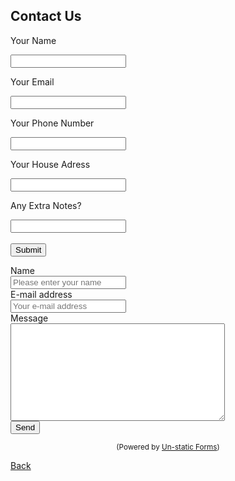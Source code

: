## Contact Us

<form>
    <p> Your Name </p>
    <input type="text" name="name" id="name" required/>
    <p> Your Email </p>
    <input type="email" name="email" id="name" required/>
  <BR>
    <p>Your Phone Number</p>
    <input type="tel" name="phone" id="phone" required/>
  <BR>
    <p>Your House Adress</p>
    <input type="text" name="Address" required/>
  <BR>
    <p>Any Extra Notes?</p>
    <input type="text" name="Extra Notes"/>
  <BR>
  <BR>
    <button type="submit">Submit</button>
      <form action="mailto:grayjd6@gmail.com">
</form>
  
<form method="post" action="grayjd6@gmail.com">
  <div class="form-group row">
    <label for="name" class="col-4 col-form-label">Name</label>
    <div class="col-8">
      <div class="input-group">
        <div class="input-group-addon">
          <i class="fa fa-user"></i>
        </div>
        <input id="name" name="name" placeholder="Please enter your name" type="text" required="required" class="form-control">
      </div>
    </div>
  </div>
  <div class="form-group row">
    <label for="email" class="col-4 col-form-label">E-mail address</label>
    <div class="col-8">
      <div class="input-group">
        <div class="input-group-addon">
          <i class="fa fa-envelope"></i>
        </div>
        <input id="email" name="email" placeholder="Your e-mail address" type="text" required="required" class="form-control">
      </div>
    </div>
  </div>
  <div class="form-group row">
    <label for="message" class="col-4 col-form-label">Message</label>
    <div class="col-8">
      <textarea id="message" name="message" cols="40" rows="10" required="required" class="form-control"></textarea>
    </div>
  </div>
  <div class="form-group row">
    <div class="offset-4 col-8">
      <button name="submit" type="submit" class="btn btn-primary">Send</button>
    </div>
  </div>
</form>
<div align="center">
  <p><small>(Powered by <a rel="nofollow" href="Un-static Forms">Un-static Forms</a>)</small></p>
</div>
      
[Back](index.md)
